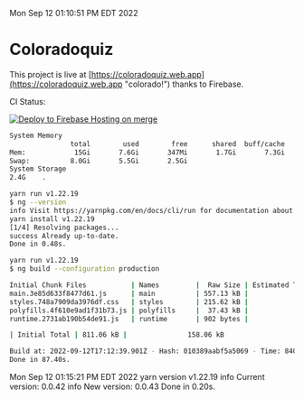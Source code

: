 Mon Sep 12 01:10:51 PM EDT 2022

# Coloradoquiz


This project is live at [https://coloradoquiz.web.app](https://coloradoquiz.web.app "colorado!") thanks to Firebase.

CI Status: 

[![Deploy to Firebase Hosting on merge](https://github.com/teamkushal/coloradoquiz/actions/workflows/firebase-hosting-merge.yml/badge.svg)](https://github.com/teamkushal/coloradoquiz/actions/workflows/firebase-hosting-merge.yml)

```bash
System Memory
               total        used        free      shared  buff/cache   available
Mem:            15Gi       7.6Gi       347Mi       1.7Gi       7.3Gi       5.7Gi
Swap:          8.0Gi       5.5Gi       2.5Gi
System Storage
2.4G	.
```
```bash
yarn run v1.22.19
$ ng --version
info Visit https://yarnpkg.com/en/docs/cli/run for documentation about this command.
yarn install v1.22.19
[1/4] Resolving packages...
success Already up-to-date.
Done in 0.48s.
```
```bash
yarn run v1.22.19
$ ng build --configuration production

Initial Chunk Files           | Names         |  Raw Size | Estimated Transfer Size
main.3e85d633f8477d61.js      | main          | 557.13 kB |               132.83 kB
styles.748a7909da3976df.css   | styles        | 215.62 kB |                12.77 kB
polyfills.4f610e9ad1f31b73.js | polyfills     |  37.43 kB |                11.96 kB
runtime.2731ab190b54de91.js   | runtime       | 902 bytes |               517 bytes

| Initial Total | 811.06 kB |               158.06 kB

Build at: 2022-09-12T17:12:39.901Z - Hash: 010389aabf5a5069 - Time: 84088ms
Done in 87.40s.
```
Mon Sep 12 01:15:21 PM EDT 2022
yarn version v1.22.19
info Current version: 0.0.42
info New version: 0.0.43
Done in 0.20s.
